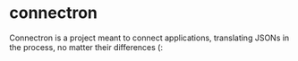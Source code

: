 # connectron
Connectron is a project meant to connect applications, translating JSONs in the process, no matter their differences (:
